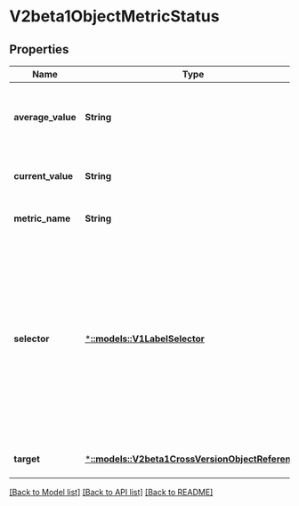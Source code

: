 # V2beta1ObjectMetricStatus

## Properties
Name | Type | Description | Notes
------------ | ------------- | ------------- | -------------
**average_value** | **String** | averageValue is the current value of the average of the metric across all relevant pods (as a quantity) | [optional] [default to null]
**current_value** | **String** | currentValue is the current value of the metric (as a quantity). | [default to null]
**metric_name** | **String** | metricName is the name of the metric in question. | [default to null]
**selector** | [***::models::V1LabelSelector**](v1.LabelSelector.md) | selector is the string-encoded form of a standard kubernetes label selector for the given metric When set in the ObjectMetricSource, it is passed as an additional parameter to the metrics server for more specific metrics scoping. When unset, just the metricName will be used to gather metrics. | [optional] [default to null]
**target** | [***::models::V2beta1CrossVersionObjectReference**](v2beta1.CrossVersionObjectReference.md) | target is the described Kubernetes object. | [default to null]

[[Back to Model list]](../README.md#documentation-for-models) [[Back to API list]](../README.md#documentation-for-api-endpoints) [[Back to README]](../README.md)


